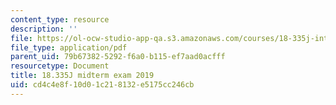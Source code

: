 ```yaml
---
content_type: resource
description: ''
file: https://ol-ocw-studio-app-qa.s3.amazonaws.com/courses/18-335j-introduction-to-numerical-methods-spring-2019/cd4c4e8f10d01c218132e5175cc246cb_MIT18_335JS19_exam19.pdf
file_type: application/pdf
parent_uid: 79b67382-5292-f6a0-b115-ef7aad0acfff
resourcetype: Document
title: 18.335J midterm exam 2019
uid: cd4c4e8f-10d0-1c21-8132-e5175cc246cb
---
```

